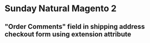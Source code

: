# Sunday Natural Magento 2 

## "Order Comments" field in shipping address checkout form using extension attribute
